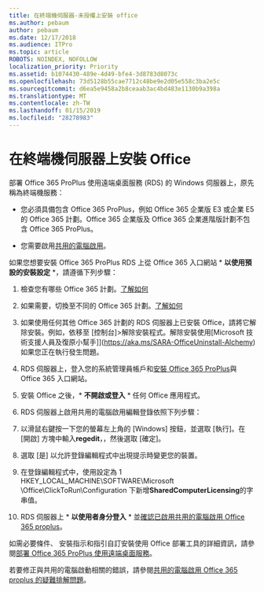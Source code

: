 ```yaml
---
title: 在終端機伺服器-未授權上安裝 office
ms.author: pebaum
author: pebaum
ms.date: 12/17/2018
ms.audience: ITPro
ms.topic: article
ROBOTS: NOINDEX, NOFOLLOW
localization_priority: Priority
ms.assetid: b1074430-489e-4d49-bfe4-3d8783d8073c
ms.openlocfilehash: 73d5128b55cae7712c48be9e2d05e558c3ba2e5c
ms.sourcegitcommit: d6ea5e9458a2b8ceaab3ac4bd483e1130b9a398a
ms.translationtype: MT
ms.contentlocale: zh-TW
ms.lasthandoff: 01/15/2019
ms.locfileid: "28278983"
---
```

# <a name="installing-office-on-a-terminal-server"></a>在終端機伺服器上安裝 Office

部署 Office 365 ProPlus 使用遠端桌面服務 (RDS) 的 Windows 伺服器上，原先稱為終端機服務：
  
- 您必須具備包含 Office 365 ProPlus，例如 Office 365 企業版 E3 或企業 E5 的 Office 365 計劃。Office 365 企業版及 Office 365 企業進階版計劃不包含 Office 365 ProPlus。
    
- 您需要啟用[共用的電腦啟用](https://docs.microsoft.com/DeployOffice/overview-of-shared-computer-activation-for-office-365-proplus)。
    
如果您想要安裝 Office 365 ProPlus RDS 上從 Office 365 入口網站 * **以使用預設的安裝設定** *，請遵循下列步驟： 
  
1. 檢查您有哪些 Office 365 計劃。[了解如何](https://docs.microsoft.com/office365/admin/admin-overview/what-subscription-do-i-have)
    
2. 如果需要，切換至不同的 Office 365 計劃。[了解如何](https://docs.microsoft.com/office365/admin/subscriptions-and-billing/switch-to-a-different-plan)
    
3. 如果使用任何其他 Office 365 計劃的 RDS 伺服器上已安裝 Office，請將它解除安裝。例如，依移至 [控制台]\>解除安裝程式。解除安裝使用[Microsoft 技術支援人員及復原小幫手]](https://aka.ms/SARA-OfficeUninstall-Alchemy)如果您正在執行發生問題。 
    
4. RDS 伺服器上，登入您的系統管理員帳戶和[安裝 Office 365 ProPlus](https://portal.office.com/OLS/MySoftware.aspx)與 Office 365 入口網站。
    
5. 安裝 Office 之後，* **不開啟或登入** * 任何 Office 應用程式。 
    
6. RDS 伺服器上啟用共用的電腦啟用編輯登錄依照下列步驟：
    
1. 以滑鼠右鍵按一下您的螢幕左上角的 [Windows] 按鈕，並選取 [執行]。在 [開啟] 方塊中輸入**regedit**，，然後選取 [確定]。 
    
2. 選取 [是] 以允許登錄編輯程式中出現提示時變更您的裝置。
    
3. 在登錄編輯程式中，使用設定為 1 HKEY_LOCAL_MACHINE\SOFTWARE\Microsoft \Office\ClickToRun\Configuration 下新增**SharedComputerLicensing**的字串值。 
    
7. RDS 伺服器上 * **以使用者身分登入** * 並[確認已啟用共用的電腦啟用 Office 365 proplus](https://docs.microsoft.com/DeployOffice/troubleshoot-issues-with-shared-computer-activation-for-office-365-proplus#verify-that-activation-for-office-365-proplus-succeeded)。
    
如需必要條件、 安裝指示和指引自訂安裝使用 Office 部署工具的詳細資訊，請參閱[部署 Office 365 ProPlus 使用遠端桌面服務](https://docs.microsoft.com/DeployOffice/deploy-office-365-proplus-by-using-remote-desktop-services)。
  
若要修正與共用的電腦啟動相關的錯誤，請參閱[共用的電腦啟用 Office 365 proplus 的疑難排解問題](https://docs.microsoft.com/DeployOffice/troubleshoot-issues-with-shared-computer-activation-for-office-365-proplus)。
  

